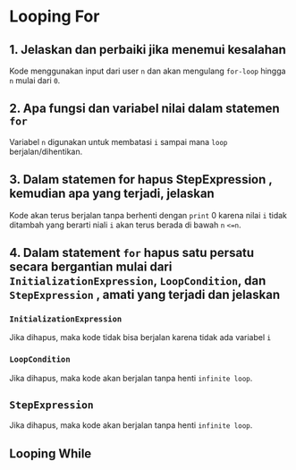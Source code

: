 # Looping For

## 1. Jelaskan dan perbaiki jika menemui kesalahan

Kode menggunakan input dari user `n` dan akan mengulang `for-loop` hingga `n` mulai dari `0`.

## 2. Apa fungsi dan variabel nilai dalam statemen `for`

Variabel `n` digunakan untuk membatasi `i` sampai mana `loop` berjalan/dihentikan.

## 3. Dalam statemen for hapus StepExpression , kemudian apa yang terjadi, jelaskan

Kode akan terus berjalan tanpa berhenti dengan `print` 0 karena nilai `i` tidak ditambah yang berarti niali `i` akan terus berada di bawah `n` `<=n`.

## 4. Dalam statement `for` hapus satu persatu secara bergantian mulai dari `InitializationExpression`, `LoopCondition`, dan `StepExpression` , amati yang terjadi dan jelaskan

### `InitializationExpression`

Jika dihapus, maka kode tidak bisa berjalan karena tidak ada variabel `i`

### `LoopCondition`

Jika dihapus, maka kode akan berjalan tanpa henti `infinite loop`.

## `StepExpression`

Jika dihapus, maka kode akan berjalan tanpa henti `infinite loop`.

## Looping While

